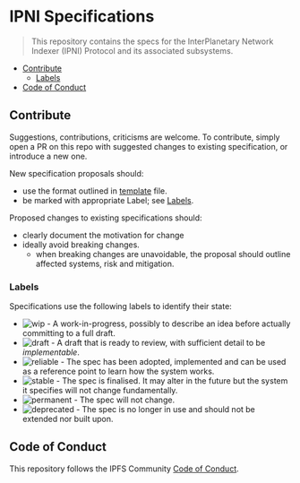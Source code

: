 # IPNI Specifications

> This repository contains the specs for the InterPlanetary Network Indexer (IPNI) Protocol and its
> associated subsystems.

* [Contribute](#contribute)
    + [Labels](#labels)
* [Code of Conduct](#code-of-conduct)

## Contribute

Suggestions, contributions, criticisms are welcome. To contribute, simply open a PR on this repo
with suggested changes to existing specification, or introduce a new one.

New specification proposals should:

* use the format outlined in [template](TEMPLATE.md) file.
* be marked with appropriate Label; see [Labels](#labels).

Proposed changes to existing specifications should:

* clearly document the motivation for change
* ideally avoid breaking changes.
    * when breaking changes are unavoidable, the proposal should outline affected systems, risk and
      mitigation.

### Labels

Specifications use the following labels to identify their state:

- ![wip](https://img.shields.io/badge/status-wip-orange.svg?style=flat-square) - A work-in-progress,
  possibly to describe an idea before actually committing to a full draft.
- ![draft](https://img.shields.io/badge/status-draft-yellow.svg?style=flat-square) - A draft that is
  ready to review, with sufficient detail to be _implementable_.
- ![reliable](https://img.shields.io/badge/status-reliable-green.svg?style=flat-square) - The spec
  has been adopted, implemented and can be used as a reference point to learn how the system works.
- ![stable](https://img.shields.io/badge/status-stable-brightgreen.svg?style=flat-square) - The spec
  is finalised. It may alter in the future but the system it specifies will not change
  fundamentally.
- ![permanent](https://img.shields.io/badge/status-permanent-blue.svg?style=flat-square) - The spec
  will not change.
- ![deprecated](https://img.shields.io/badge/status-deprecated-red.svg?style=flat-square) - The
  spec is no longer in use and should not be extended nor built upon.

## Code of Conduct

This repository follows the IPFS
Community [Code of Conduct](https://github.com/ipfs/community/blob/master/code-of-conduct.md).
